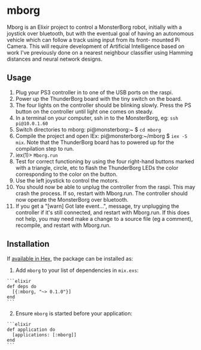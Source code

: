 # mborg

Mborg is an Elixir project to control a MonsterBorg robot, initially
with a joystick over bluetooth, but with the eventual goal of having an
autonomous vehicle which can follow a track using input from its front-
mounted Pi Camera. This will require development of Artificial Intelligence
based on work I've previously done on a nearest neighbour classifier using
Hamming distances and neural network designs.

## Usage

1. Plug your PS3 controller in to one of the USB ports on the raspi.
2. Power up the ThunderBorg board with the tiny switch on the board.
3. The four lights on the controller should be blinking slowly. Press the PS
button on the controller until light one comes on steady.
4. In a terminal on your computer, ssh in to the MonsterBorg, eg: `ssh pi@10.0.1.60`
5. Switch directories to mborg: pi@monsterborg:~ $ `cd mborg`
6. Compile the project and open IEx: pi@monsterborg:~/mborg $ `iex -S mix`. Note that
the ThunderBorg board has to powered up for the compilation step to run.
7. iex(1)> `Mborg.run`
8. Test for correct functioning by using the four right-hand buttons marked with
a triangle, circle, etc to flash the ThunderBorg LEDs the color corresponding to
the color on the button.
9. Use the left joystick to control the motors.
10. You should now be able to unplug the controller from the raspi. This may
crash the process. If so, restart with Mborg.run. The controller should now
operate the MonsterBorg over bluetooth.
11. If you get a "[warn]  Got late event...", message, try unplugging the controller
if it's still connected, and restart with Mborg.run. If this does not help, you 
may need make a change to a source file (eg a comment), recompile, and
restart with Mborg.run.


## Installation

If [available in Hex](https://hex.pm/docs/publish), the package can be installed as:

  1. Add `mborg` to your list of dependencies in `mix.exs`:

    ```elixir
    def deps do
      [{:mborg, "~> 0.1.0"}]
    end
    ```

  2. Ensure `mborg` is started before your application:

    ```elixir
    def application do
      [applications: [:mborg]]
    end
    ```
